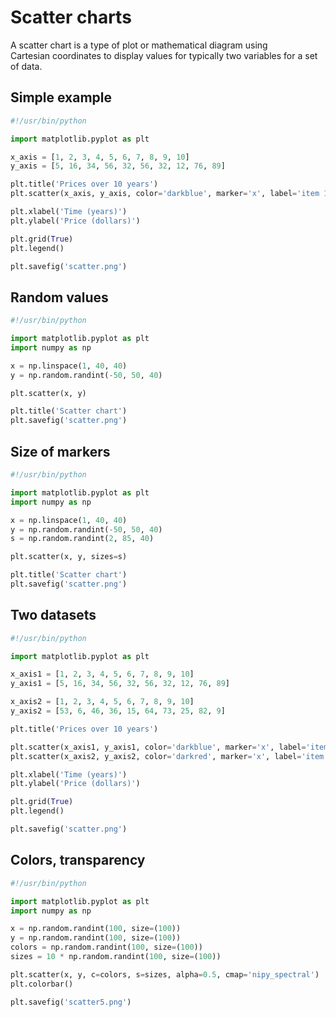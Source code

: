 # Scatter charts


A scatter chart is a type of plot or mathematical diagram using  
Cartesian coordinates to display values for typically two variables for a set of data.

## Simple example

```python
#!/usr/bin/python

import matplotlib.pyplot as plt

x_axis = [1, 2, 3, 4, 5, 6, 7, 8, 9, 10]
y_axis = [5, 16, 34, 56, 32, 56, 32, 12, 76, 89]

plt.title('Prices over 10 years')
plt.scatter(x_axis, y_axis, color='darkblue', marker='x', label='item 1')

plt.xlabel('Time (years)')
plt.ylabel('Price (dollars)')

plt.grid(True)
plt.legend()

plt.savefig('scatter.png')
```


## Random values 

```python
#!/usr/bin/python

import matplotlib.pyplot as plt
import numpy as np

x = np.linspace(1, 40, 40)
y = np.random.randint(-50, 50, 40)

plt.scatter(x, y)

plt.title('Scatter chart')
plt.savefig('scatter.png')
```

## Size of markers 

```python
#!/usr/bin/python

import matplotlib.pyplot as plt
import numpy as np

x = np.linspace(1, 40, 40)
y = np.random.randint(-50, 50, 40)
s = np.random.randint(2, 85, 40)

plt.scatter(x, y, sizes=s)

plt.title('Scatter chart')
plt.savefig('scatter.png')
```

## Two datasets

```python
#!/usr/bin/python

import matplotlib.pyplot as plt

x_axis1 = [1, 2, 3, 4, 5, 6, 7, 8, 9, 10]
y_axis1 = [5, 16, 34, 56, 32, 56, 32, 12, 76, 89]

x_axis2 = [1, 2, 3, 4, 5, 6, 7, 8, 9, 10]
y_axis2 = [53, 6, 46, 36, 15, 64, 73, 25, 82, 9] 

plt.title('Prices over 10 years')

plt.scatter(x_axis1, y_axis1, color='darkblue', marker='x', label='item 1')
plt.scatter(x_axis2, y_axis2, color='darkred', marker='x', label='item 2')

plt.xlabel('Time (years)')
plt.ylabel('Price (dollars)')

plt.grid(True)
plt.legend()

plt.savefig('scatter.png')
```

## Colors, transparency

```python
#!/usr/bin/python

import matplotlib.pyplot as plt
import numpy as np

x = np.random.randint(100, size=(100))
y = np.random.randint(100, size=(100))
colors = np.random.randint(100, size=(100))
sizes = 10 * np.random.randint(100, size=(100))

plt.scatter(x, y, c=colors, s=sizes, alpha=0.5, cmap='nipy_spectral')
plt.colorbar()

plt.savefig('scatter5.png')
```

